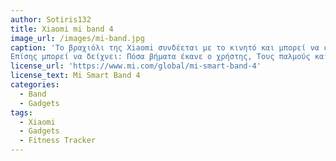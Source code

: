 ```yaml
---
author: Sotiris132
title: Xiaomi mi band 4
image_url: /images/mi-band.jpg
caption: 'Το βραχιόλι της Xiaomi συνδέεται με το κινητό και μπορεί να εμφανίζει τις ειδοποιήσεις που λαμβάνει το κινητό.
Επίσης μπορεί να δείχνει: Πόσα βήματα έκανε ο χρήστης, Τους παλμούς και άλλα...'
license_url: 'https://www.mi.com/global/mi-smart-band-4'
license_text: Mi Smart Band 4
categories:
  - Band
  - Gadgets
tags:
  - Xiaomi
  - Gadgets
  - Fitness Tracker
---
```

